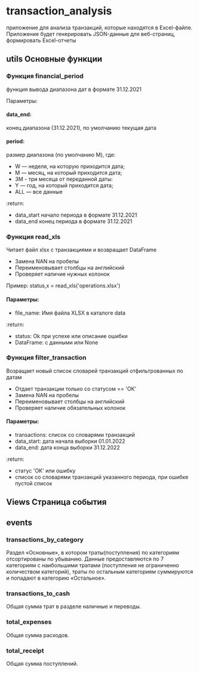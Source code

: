 # transaction_analysis
приложение для анализа транзакций, которые находятся в Excel-файле. 
Приложение будет генерировать JSON-данные для веб-страниц, формировать Excel-отчеты


## utils Основные функции
### Функция financial_period
функция вывода  диапазона дат в формате 31.12.2021

Параметры:

#### data_end: 
конец диапазона (31.12.2021),   по умолчанию текущая дата
#### period: 
размер  диапазона  (по умолчанию M), где:

- W — неделя, на которую приходится дата;
- M — месяц, на который приходится дата;
- 3M - три месяца от переданной даты:
- Y — год, на который приходится дата;
- ALL — все данные

:return:

- data_start начало периода в формате 31.12.2021
- data_end конец периода в формате 31.12.2021



### Функция read_xls
Читает файл xlsx c транзакциями и возвращает DataFrame

- Замена NAN на пробелы
- Переименовывает столбцы на английский
- Проверяет наличие нужных колонок


Пример:     status,x = read_xls('operations.xlsx')

#### Параметры:

- file_name: Имя файла XLSX в каталоге data

:return: 

- status: Ok при успехе или описание ошибки
- DataFrame: с данными или None



### Функция filter_transaction

Возращает новый список словарей транзакций отфильтрованных по датам
- Отдает транзакции только со статусом == 'OK'
- Замена NAN на пробелы
- Переименовывает столбцы на английский
- Проверяет наличие обязательных колонок

#### Параметры:
- transactions:  список со словарями транзакций
- data_start:   дата начала выборки 01.01.2022
- data_end:    дата конца выборки  31.12.2022


:return: 
- статус 'OK' или ошибку
- список со словарями транзакций указанного периода, при ошибке пустой список



## Views Страница события

## events
### transactions_by_category
 Раздел «Основные», в котором траты(поступления) по категориям отсортированы по убыванию.
    Данные предоставляются по 7 категориям с наибольшими тратами
    (поступления  не ограниченно количеством категорий),
    траты по остальным категориям суммируются и попадают в категорию «Остальное».
### transactions_to_cash
Общая сумма трат в  разделе  наличные и переводы.
### total_expenses
Общая сумма расходов.
### total_receipt
Общая сумма поступлений.